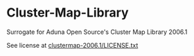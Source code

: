 # Cluster-Map-Library
Surrogate for Aduna Open Source's Cluster Map Library 2006.1

See license at [clustermap-2006.1/LICENSE.txt](https://github.com/timrdf/Cluster-Map-Library/blob/master/clustermap-2006.1/LICENSE.txt)
